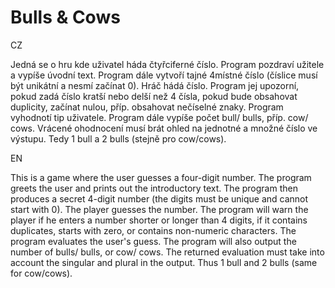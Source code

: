 # Bulls &amp; Cows

CZ

Jedná se o hru kde uživatel háda čtyřciferné číslo.
Program pozdraví užitele a vypíše úvodní text.
Program dále vytvoří tajné 4místné číslo (číslice musí být unikátní a nesmí začínat 0).
Hráč hádá číslo. Program jej upozorní, pokud zadá číslo kratší nebo delší než 4 čísla, pokud bude obsahovat duplicity, začínat nulou, příp. obsahovat nečíselné znaky.
Program vyhodnotí tip uživatele.
Program dále vypíše počet bull/ bulls, příp. cow/ cows. Vrácené ohodnocení musí brát ohled na jednotné a množné číslo ve výstupu. Tedy 1 bull a 2 bulls (stejně pro cow/cows).

EN

This is a game where the user guesses a four-digit number.
The program greets the user and prints out the introductory text.
The program then produces a secret 4-digit number (the digits must be unique and cannot start with 0).
The player guesses the number. The program will warn the player if he enters a number shorter or longer than 4 digits, if it contains duplicates, starts with zero, or contains non-numeric characters.
The program evaluates the user's guess.
The program will also output the number of bulls/ bulls, or cow/ cows. The returned evaluation must take into account the singular and plural in the output. Thus 1 bull and 2 bulls (same for cow/cows).
